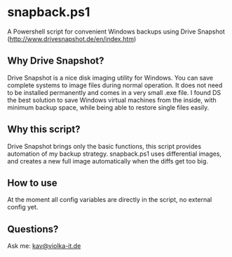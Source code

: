 snapback.ps1
============

A Powershell script for convenient Windows backups using Drive Snapshot (http://www.drivesnapshot.de/en/index.htm)

Why Drive Snapshot?
-------------------

Drive Snapshot is a nice disk imaging utility for Windows. You can save complete systems to image files during
normal operation. It does not need to be installed permanently and comes in a very small .exe file. I found DS
the best solution to save Windows virtual machines from the inside, with minimum backup space, while being
able to restore single files easily.


Why this script?
----------------

Drive Snapshot brings only the basic functions, this script provides automation of my backup strategy. snapback.ps1
uses differential images, and creates a new full image automatically when the diffs get too big.

How to use
----------

At the moment all config variables are directly in the script, no external config yet.


Questions?
----------
Ask me: kav@violka-it.de
